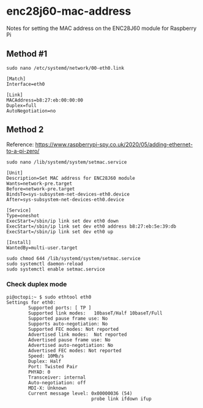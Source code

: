 # enc28j60-mac-address
Notes for setting the MAC address on the ENC28J60 module for Raspberry Pi

## Method #1
`sudo nano /etc/systemd/network/00-eth0.link`

```
[Match]
Interface=eth0

[Link]
MACAddress=b8:27:eb:00:00:00
Duplex=full
AutoNegotiation=no
```

## Method 2

Reference: https://www.raspberrypi-spy.co.uk/2020/05/adding-ethernet-to-a-pi-zero/

`sudo nano /lib/systemd/system/setmac.service`

```
[Unit]
Description=Set MAC address for ENC28J60 module
Wants=network-pre.target
Before=network-pre.target
BindsTo=sys-subsystem-net-devices-eth0.device
After=sys-subsystem-net-devices-eth0.device

[Service]
Type=oneshot
ExecStart=/sbin/ip link set dev eth0 down
ExecStart=/sbin/ip link set dev eth0 address b8:27:eb:5e:39:db
ExecStart=/sbin/ip link set dev eth0 up

[Install]
WantedBy=multi-user.target
```


```
sudo chmod 644 /lib/systemd/system/setmac.service
sudo systemctl daemon-reload
sudo systemctl enable setmac.service
```

### Check duplex mode
```
pi@octopi:~ $ sudo ethtool eth0
Settings for eth0:
        Supported ports: [ TP ]
        Supported link modes:   10baseT/Half 10baseT/Full
        Supported pause frame use: No
        Supports auto-negotiation: No
        Supported FEC modes: Not reported
        Advertised link modes:  Not reported
        Advertised pause frame use: No
        Advertised auto-negotiation: No
        Advertised FEC modes: Not reported
        Speed: 10Mb/s
        Duplex: Half
        Port: Twisted Pair
        PHYAD: 0
        Transceiver: internal
        Auto-negotiation: off
        MDI-X: Unknown
        Current message level: 0x00000036 (54)
                               probe link ifdown ifup

```

